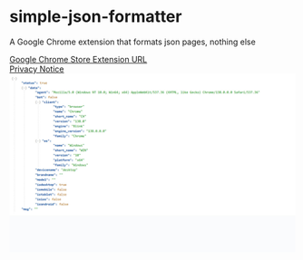 # simple-json-formatter
A Google Chrome extension that formats json pages, nothing else

<a href="https://chromewebstore.google.com/detail/simple-json-formatter/cbncmlfbmecddgoghboocjmoomihljcp">Google Chrome Store Extension URL</a>
<br />
<a href="https://gist.github.com/sorinbotirla/31692dc89ea35d4f53569da6a5303b8d">Privacy Notice</a>
<br />
<img src="https://raw.githubusercontent.com/sorinbotirla/simple-json-formatter/refs/heads/main/screenshot1.jpg" />
